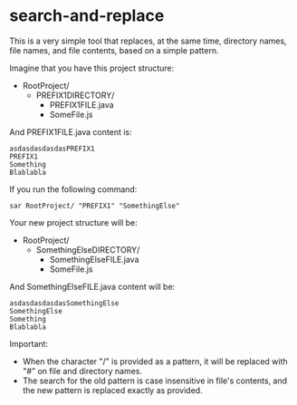 # search-and-replace

This is a very simple tool that replaces, at the same time, directory names, file names, and file contents, based on a simple pattern.

Imagine that you have this project structure:

* RootProject/
  * PREFIX1DIRECTORY/
    * PREFIX1FILE.java
    * SomeFile.js
    
And PREFIX1FILE.java content is:

```
asdasdasdasdasPREFIX1
PREFIX1
Something
Blablabla

```
If you run the following command:

```
sar RootProject/ "PREFIX1" "SomethingElse"
```

Your new project structure will be:

* RootProject/
  * SomethingElseDIRECTORY/
    * SomethingElseFILE.java
    * SomeFile.js
    
And SomethingElseFILE.java content will be:

```
asdasdasdasdasSomethingElse
SomethingElse
Something
Blablabla

```
 
Important:
* When the character "/" is provided as a pattern, it will be replaced with "#" on file and directory names.
* The search for the old pattern is case insensitive in file's contents, and the new pattern is replaced exactly as provided.
  
  
  
